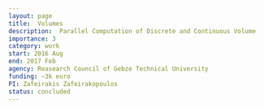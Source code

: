 ```yaml
---
layout: page
title:  Volumes
description:  Parallel Computation of Discrete and Continuous Volume
importance: 3
category: work
start: 2016 Aug  
end: 2017 Feb
agency: Reasearch Council of Gebze Technical University
funding: ~3k euro
PI: Zafeirakis Zafeirakopoulos
status: concluded
---
```

